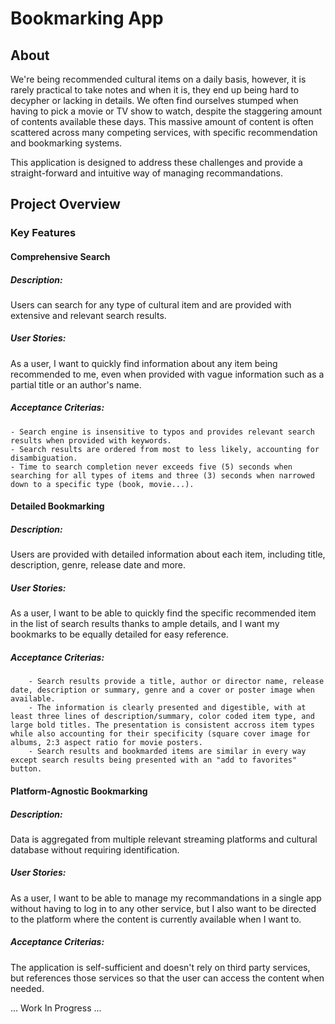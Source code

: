 # Bookmarking App
## About
We're being recommended cultural items on a daily basis, however, it is rarely practical to take notes and when it is, they end up being hard to decypher or lacking in details. We often find ourselves stumped when having to pick a movie or TV show to watch, despite the staggering amount of contents available these days. This massive amount of content is often scattered across many competing services, with specific recommendation and bookmarking systems.

This application is designed to address these challenges and provide a straight-forward and intuitive way of managing recommandations.

## Project Overview
### Key Features
#### Comprehensive Search
##### Description:
Users can search for any type of cultural item and are provided with extensive and relevant search results.
##### User Stories:
As a user, I want to quickly find information about any item being recommended to me, even when provided with vague information such as a partial title or an author's name.
##### Acceptance Criterias:
    - Search engine is insensitive to typos and provides relevant search results when provided with keywords.
    - Search results are ordered from most to less likely, accounting for disambiguation.
    - Time to search completion never exceeds five (5) seconds when searching for all types of items and three (3) seconds when narrowed down to a specific type (book, movie...).
    
#### Detailed Bookmarking
##### Description:
Users are provided with detailed information about each item, including title, description, genre, release date and more.
##### User Stories:
As a user, I want to be able to quickly find the specific recommended item in the list of search results thanks to ample details, and I want my bookmarks to be equally detailed for easy reference.
##### Acceptance Criterias:
        - Search results provide a title, author or director name, release date, description or summary, genre and a cover or poster image when available.
        - The information is clearly presented and digestible, with at least three lines of description/summary, color coded item type, and large bold titles. The presentation is consistent accross item types while also accounting for their specificity (square cover image for albums, 2:3 aspect ratio for movie posters.
        - Search results and bookmarded items are similar in every way except search results being presented with an "add to favorites" button.
        
#### Platform-Agnostic Bookmarking
##### Description:
Data is aggregated from multiple relevant streaming platforms and cultural database without requiring identification. 
##### User Stories:
As a user, I want to be able to manage my recommandations in a single app without having to log in to any other service, but I also want to be directed to the platform where the content is currently available when I want to.
##### Acceptance Criterias:
The application is self-sufficient and doesn't rely on third party services, but references those services so that the user can access the content when needed.

... Work In Progress ...
